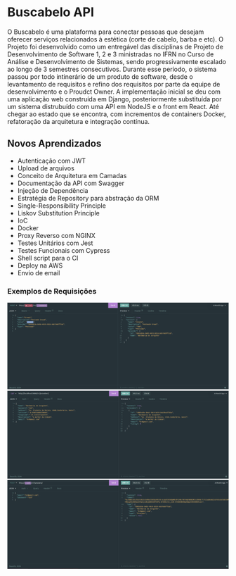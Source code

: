 # Buscabelo API

O Buscabelo é uma plataforma para conectar pessoas que desejam oferecer serviços relacionados à estética (corte de cabelo, barba e etc). O Projeto foi desenvolvido como um entregável das disciplinas de Projeto de Desenvolvimento de Software 1, 2 e 3 ministradas no IFRN no Curso de Análise e Desenvolvimento de Sistemas, sendo progressivamente escalado ao longo de 3 semestres consecutivos. Durante esse período, o sistema passou por todo intinerário de um produto de software, desde o levantamento de requisitos e refino dos requisitos por parte da equipe de desenvolvimento e o Proudct Owner. A implementação inicial se deu com uma aplicação web construída em Django, posteriormente substituída por um sistema distrubuído com uma API em NodeJS e o front em React. Até chegar ao estado que se encontra, com incrementos de containers Docker, refatoração da arquitetura e integração contínua.

## Novos Aprendizados
- Autenticação com JWT
- Upload de arquivos 
- Conceito de Arquitetura em Camadas
- Documentação da API com Swagger
- Injeção de Dependência
- Estratégia de Repository para abstração da ORM
- Single-Responsibility Principle
- Liskov Substitution Principle
- IoC
- Docker
- Proxy Reverso com NGINX
- Testes Unitários com Jest
- Testes Funcionais com Cypress
- Shell script para o CI
- Deploy na AWS 
- Envio de email

### Exemplos de Requisições

<p align="center">
    <img src="https://github.com/lucashec/buscabelo-api/blob/main/screens/img1.png?raw=true">
    <img src="https://github.com/lucashec/buscabelo-api/blob/main/screens/img2.png?raw=true">
    <img src="https://github.com/lucashec/buscabelo-api/blob/main/screens/img3.png?raw=true">
</p>
